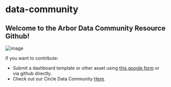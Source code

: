 # data-community

## Welcome to the Arbor Data Community Resource Github!

![image](https://github.com/arbor-education/arbor.data-community/blob/main/images/arbor_and_bi_pic.jpeg)

If you want to contribute:
- Submit a dashboard template or other asset using [this google form](https://forms.gle/91b8xvr6fFhbBAB49) or via github directly.
- Check out our Circle Data Community [Here](https://arbor-hq.circle.so/c/data-and-bi/).
